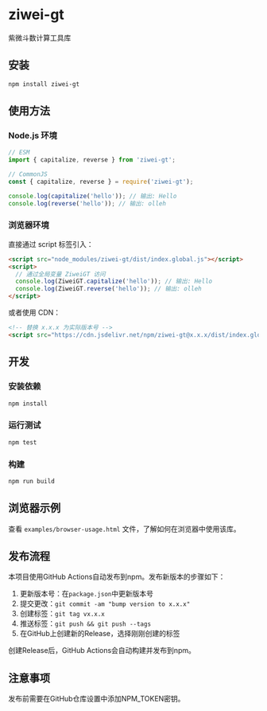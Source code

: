 # ziwei-gt

紫微斗数计算工具库

## 安装

```bash
npm install ziwei-gt
```

## 使用方法

### Node.js 环境

```typescript
// ESM
import { capitalize, reverse } from 'ziwei-gt';

// CommonJS
const { capitalize, reverse } = require('ziwei-gt');

console.log(capitalize('hello')); // 输出: Hello
console.log(reverse('hello')); // 输出: olleh
```

### 浏览器环境

直接通过 script 标签引入：

```html
<script src="node_modules/ziwei-gt/dist/index.global.js"></script>
<script>
  // 通过全局变量 ZiweiGT 访问
  console.log(ZiweiGT.capitalize('hello')); // 输出: Hello
  console.log(ZiweiGT.reverse('hello')); // 输出: olleh
</script>
```

或者使用 CDN：

```html
<!-- 替换 x.x.x 为实际版本号 -->
<script src="https://cdn.jsdelivr.net/npm/ziwei-gt@x.x.x/dist/index.global.js"></script>
```

## 开发

### 安装依赖

```bash
npm install
```

### 运行测试

```bash
npm test
```

### 构建

```bash
npm run build
```

## 浏览器示例

查看 `examples/browser-usage.html` 文件，了解如何在浏览器中使用该库。

## 发布流程

本项目使用GitHub Actions自动发布到npm。发布新版本的步骤如下：

1. 更新版本号：在`package.json`中更新版本号
2. 提交更改：`git commit -am "bump version to x.x.x"`
3. 创建标签：`git tag vx.x.x`
4. 推送标签：`git push && git push --tags`
5. 在GitHub上创建新的Release，选择刚刚创建的标签

创建Release后，GitHub Actions会自动构建并发布到npm。

## 注意事项

发布前需要在GitHub仓库设置中添加NPM_TOKEN密钥。